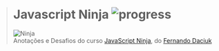 ># **Javascript Ninja** ![progress](http://progressed.io/bar/66?title=completed "progress")
> ![Ninja](https://udemy-images.udemy.com/course/750x422/1209500_0fd7.jpg)  
> Anotações e Desafios do curso [JavaScript Ninja](https://www.udemy.com/curso-javascript-ninja/), do [Fernando Daciuk](https://github.com/fdaciuk)
